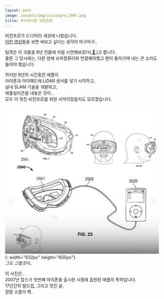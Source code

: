 ```yaml
---
layout: post
image: /assets/img/visionpro_2007.png
title: 무시무시한 비전프로
---
```


비전프로가 드디어(!) 세상에 나왔습니다.  
[이런 영상](https://youtu.be/dtp6b76pMak?si=Wu_E8bGrk8bo1yQM&t=1363)들을 보면 써보고 싶다는 생각이 마구마구..  

팀쿡은 이 괴물을 8년 전쯤에 처음 시연해보았다([ 📰 ](https://www.vanityfair.com/news/tim-cook-apple-vision-pro))고 합니다.    
물론 그 당시에는, 다른 방에 슈퍼컴퓨터와 연결해야했고 팬이 돌아가며 내는 큰 소리도 들어야 했습니다.   

하지만 8년의 시간동안 애플이  
아이폰과 아이패드에 LiDAR 센서를 넣기 시작하고,  
실내 SLAM 기술을 개발하고,  
애플실리콘을 내놓은 것이..  
모두 이 멋진 비전프로를 위한 서막이었을지도 모르겠습니다.  

![2007](/assets/img/visionpro_2007.png){: width="632px" height="605px"}  
*그도 그럴것이..*

이 사진은..  
2007년 잡스가 첫번째 아이폰을 출시한 시점에 출원된 애플의 특허입니다.  
17년간의 빌드업, 그리고 멋진 골.  
정말 소름이 쫙.  
